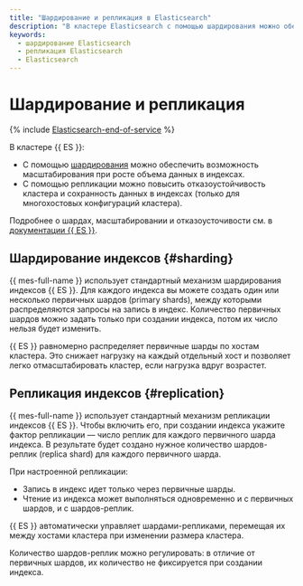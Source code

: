 ```yaml
---
title: "Шардирование и репликация в Elasticsearch"
description: "В кластере Elasticsearch с помощью шардирования можно обеспечить возможность масштабирования при росте объема данных в индексах. С помощью репликации можно повысить отказоустойчивость кластера и сохранность данных в индексах"
keywords:
  - шардирование Elasticsearch
  - репликация Elasticsearch
  - Elasticsearch
---
```


# Шардирование и репликация

{% include [Elasticsearch-end-of-service](../../_includes/mdb/mes/note-end-of-service.md) %}

В кластере {{ ES }}:
- С помощью [шардирования](../../glossary/sharding.md) можно обеспечить возможность масштабирования при росте объема данных в индексах.
- С помощью репликации можно повысить отказоустойчивость кластера и сохранность данных в индексах (только для многохостовых конфигураций кластера).

Подробнее о шардах, масштабировании и отказоусточивости см. в [документации {{ ES }}](https://www.elastic.co/guide/en/elasticsearch/reference/current/scalability.html).

## Шардирование индексов {#sharding}

{{ mes-full-name }} использует стандартный механизм шардирования индексов {{ ES }}. Для каждого индекса вы можете создать один или несколько первичных шардов (primary shards), между которыми распределяются запросы на запись в индекс. Количество первичных шардов можно задать только при создании индекса, потом их число нельзя будет изменить.

{{ ES }} равномерно распределяет первичные шарды по хостам кластера. Это снижает нагрузку на каждый отдельный хост и позволяет легко отмасштабировать кластер, если нагрузка вдруг возрастет.

## Репликация индексов {#replication}

{{ mes-full-name }} использует стандартный механизм репликации индексов {{ ES }}. Чтобы включить его, при создании индекса укажите фактор репликации — число реплик для каждого первичного шарда индекса. В результате будет создано нужное количество шардов-реплик (replica shard) для каждого первичного шарда. 

При настроенной репликации:
- Запись в индекс идет только через первичные шарды. 
- Чтение из индекса может выполняться одновременно и с первичных шардов, и с шардов-реплик.

{{ ES }} автоматически управляет шардами-репликами, перемещая их между хостами кластера при изменении размера кластера. 

Количество шардов-реплик можно регулировать: в отличие от первичных шардов, их количество не фиксируется при создании индекса.